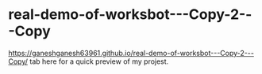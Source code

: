 # real-demo-of-worksbot---Copy-2---Copy

 https://ganeshganesh63961.github.io/real-demo-of-worksbot---Copy-2---Copy/ tab here for a quick preview of my projest.
